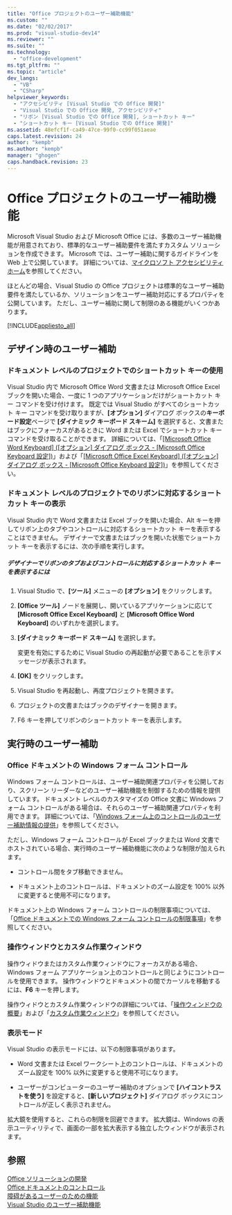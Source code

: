 ```yaml
---
title: "Office プロジェクトのユーザー補助機能"
ms.custom: ""
ms.date: "02/02/2017"
ms.prod: "visual-studio-dev14"
ms.reviewer: ""
ms.suite: ""
ms.technology: 
  - "office-development"
ms.tgt_pltfrm: ""
ms.topic: "article"
dev_langs: 
  - "VB"
  - "CSharp"
helpviewer_keywords: 
  - "アクセシビリティ [Visual Studio での Office 開発]"
  - "Visual Studio での Office 開発, アクセシビリティ"
  - "リボン [Visual Studio での Office 開発], ショートカット キー"
  - "ショートカット キー [Visual Studio での Office 開発]"
ms.assetid: 48efcf1f-ca49-47ce-99f0-cc99f051aeae
caps.latest.revision: 24
author: "kempb"
ms.author: "kempb"
manager: "ghogen"
caps.handback.revision: 23
---
```

# Office プロジェクトのユーザー補助機能
  Microsoft Visual Studio および Microsoft Office には、多数のユーザー補助機能が用意されており、標準的なユーザー補助要件を満たすカスタム ソリューションを作成できます。  Microsoft では、ユーザー補助に関するガイドラインを Web 上で公開しています。  詳細については、[マイクロソフト アクセシビリティ ホーム](http://go.microsoft.com/fwlink/?LinkID=37113)を参照してください。  
  
 ほとんどの場合、Visual Studio の Office プロジェクトは標準的なユーザー補助要件を満たしているか、ソリューションをユーザー補助対応にするプロパティを公開しています。  ただし、ユーザー補助に関して制限のある機能がいくつかあります。  
  
 [!INCLUDE[appliesto_all](../vsto/includes/appliesto-all-md.md)]  
  
## デザイン時のユーザー補助  
  
### ドキュメント レベルのプロジェクトでのショートカット キーの使用  
 Visual Studio 内で Microsoft Office Word 文書または Microsoft Office Excel ブックを開いた場合、一度に 1 つのアプリケーションだけがショートカット キー コマンドを受け付けます。  既定では Visual Studio がすべてのショートカット キー コマンドを受け取りますが、**\[オプション\]** ダイアログ ボックスの**キーボード設定**ページで **\[ダイナミック キーボード スキーム\]** を選択すると、文書またはブックにフォーカスがあるときに Word または Excel でショートカット キー コマンドを受け取ることができます。  詳細については、「[&#91;Microsoft Office Word Keyboard&#93; &#40;&#91;オプション&#93; ダイアログ ボックス - &#91;Microsoft Office Keyboard 設定&#93;&#41;](../vsto/microsoft-office-word-keyboard-microsoft-office-keyboard-settings-options-dialog-box.md)」および「[&#91;Microsoft Office Excel Keyboard&#93; &#40;&#91;オプション&#93; ダイアログ ボックス - &#91;Microsoft Office Keyboard 設定&#93;&#41;](../vsto/microsoft-office-excel-keyboard-microsoft-office-keyboard-settings-options-dialog-box.md)」を参照してください。  
  
### ドキュメント レベルのプロジェクトでのリボンに対応するショートカット キーの表示  
 Visual Studio 内で Word 文書または Excel ブックを開いた場合、Alt キーを押してリボン上のタブやコントロールに対応するショートカット キーを表示することはできません。  デザイナーで文書またはブックを開いた状態でショートカット キーを表示するには、次の手順を実行します。  
  
##### デザイナーでリボンのタブおよびコントロールに対応するショートカット キーを表示するには  
  
1.  Visual Studio で、**\[ツール\]** メニューの **\[オプション\]** をクリックします。  
  
2.  **\[Office ツール\]** ノードを展開し、開いているアプリケーションに応じて **\[Microsoft Office Excel Keyboard\]** と **\[Microsoft Office Word Keyboard\]** のいずれかを選択します。  
  
3.  **\[ダイナミック キーボード スキーム\]** を選択します。  
  
     変更を有効にするために Visual Studio の再起動が必要であることを示すメッセージが表示されます。  
  
4.  **\[OK\]** をクリックします。  
  
5.  Visual Studio を再起動し、再度プロジェクトを開きます。  
  
6.  プロジェクトの文書またはブックのデザイナーを開きます。  
  
7.  F6 キーを押してリボンのショートカット キーを表示します。  
  
## 実行時のユーザー補助  
  
### Office ドキュメントの Windows フォーム コントロール  
 Windows フォーム コントロールは、ユーザー補助関連プロパティを公開しており、スクリーン リーダーなどのユーザー補助機能を制御するための情報を提供しています。  ドキュメント レベルのカスタマイズの Office 文書に Windows フォーム コントロールがある場合は、それらのユーザー補助関連プロパティを利用できます。  詳細については、「[Windows フォーム上のコントロールのユーザー補助情報の提供](../Topic/Providing%20Accessibility%20Information%20for%20Controls%20on%20a%20Windows%20Form.md)」を参照してください。  
  
 ただし、Windows フォーム コントロールが Excel ブックまたは Word 文書でホストされている場合、実行時のユーザー補助機能に次のような制限が加えられます。  
  
-   コントロール間をタブ移動できません。  
  
-   ドキュメント上のコントロールは、ドキュメントのズーム設定を 100% 以外に変更すると使用不可になります。  
  
 ドキュメント上の Windows フォーム コントロールの制限事項については、「[Office ドキュメントでの Windows フォーム コントロールの制限事項](../vsto/limitations-of-windows-forms-controls-on-office-documents.md)」を参照してください。  
  
### 操作ウィンドウとカスタム作業ウィンドウ  
 操作ウィドウまたはカスタム作業ウィンドウにフォーカスがある場合、Windows フォーム アプリケーション上のコントロールと同じようにコントロールを使用できます。  操作ウィンドウとドキュメントの間でカーソルを移動するには、**F6** キーを押します。  
  
 操作ウィドウとカスタム作業ウィンドウの詳細については、「[操作ウィンドウの概要](../vsto/actions-pane-overview.md)」および「[カスタム作業ウィンドウ](../vsto/custom-task-panes.md)」を参照してください。  
  
### 表示モード  
 Visual Studio の表示モードには、以下の制限事項があります。  
  
-   Word 文書または Excel ワークシート上のコントロールは、ドキュメントのズーム設定を 100% 以外に変更すると使用不可になります。  
  
-   ユーザーがコンピューターのユーザー補助のオプションで **\[ハイコントラストを使う\]** を設定すると、**\[新しいプロジェクト\]** ダイアログ ボックスにコントロールが正しく表示されません。  
  
 拡大鏡を使用すると、これらの制限を回避できます。  拡大鏡は、Windows の表示ユーティリティで、画面の一部を拡大表示する独立したウィンドウが表示されます。  
  
## 参照  
 [Office ソリューションの開発](../vsto/developing-office-solutions.md)   
 [Office ドキュメントのコントロール](../vsto/controls-on-office-documents.md)   
 [障碍があるユーザーのための機能](../ide/reference/accessibility-for-people-with-disabilities.md)   
 [Visual Studio のユーザー補助機能](../ide/reference/accessibility-features-of-visual-studio.md)  
  
  